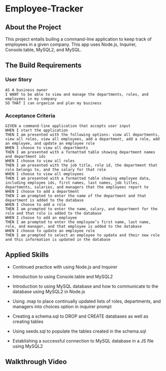 # Employee-Tracker

## About the Project
This project entails builing a command-line application to keep track of employees in a given company. This app uses Node.js, Inquirer, Console.table, MySQL2, and MySQL.

## The Build Requirements
### User Story
````
AS A business owner
I WANT to be able to view and manage the departments, roles, and employees in my company
SO THAT I can organize and plan my business
````
### Acceptance Criteria
````
GIVEN a command-line application that accepts user input
WHEN I start the application
THEN I am presented with the following options: view all departments, view all roles, view all employees, add a department, add a role, add an employee, and update an employee role
WHEN I choose to view all departments
THEN I am presented with a formatted table showing department names and department ids
WHEN I choose to view all roles
THEN I am presented with the job title, role id, the department that role belongs to, and the salary for that role
WHEN I choose to view all employees
THEN I am presented with a formatted table showing employee data, including employee ids, first names, last names, job titles, departments, salaries, and managers that the employees report to
WHEN I choose to add a department
THEN I am prompted to enter the name of the department and that department is added to the database
WHEN I choose to add a role
THEN I am prompted to enter the name, salary, and department for the role and that role is added to the database
WHEN I choose to add an employee
THEN I am prompted to enter the employee’s first name, last name, role, and manager, and that employee is added to the database
WHEN I choose to update an employee role
THEN I am prompted to select an employee to update and their new role and this information is updated in the database
````
## Applied Skills
- Continued practice with using Node.js and Inquirer

- Introduction to using Console.table and MySQL2

- Introduction to using MySQL database and how to communicate to the database using MySQL2 in Node.js

- Using .map to place continually updated lists of roles, departments, and managers into choices option in inquirer prompt

- Creating a schema.sql to DROP and CREATE databases as well as creating tables

- Using seeds.sql to populate the tables created in the schema.sql

- Establishing a successful connection to MySQL database in a JS file using MySQL2

## Walkthrough Video

